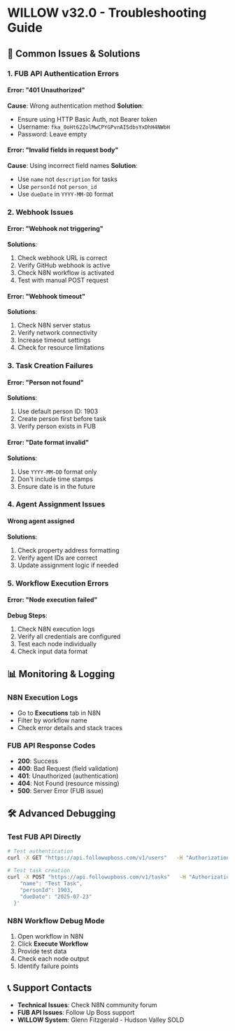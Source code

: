 # WILLOW v32.0 - Troubleshooting Guide

## 🚨 Common Issues & Solutions

### 1. FUB API Authentication Errors

#### Error: "401 Unauthorized"
**Cause**: Wrong authentication method
**Solution**: 
- Ensure using HTTP Basic Auth, not Bearer token
- Username: `fka_0oHt62ZolMwCPYGPvnAISdbsYxDhH4NWbH`
- Password: Leave empty

#### Error: "Invalid fields in request body"
**Cause**: Using incorrect field names
**Solution**:
- Use `name` not `description` for tasks
- Use `personId` not `person_id` 
- Use `dueDate` in `YYYY-MM-DD` format

### 2. Webhook Issues

#### Error: "Webhook not triggering"
**Solutions**:
1. Check webhook URL is correct
2. Verify GitHub webhook is active
3. Check N8N workflow is activated
4. Test with manual POST request

#### Error: "Webhook timeout"
**Solutions**:
1. Check N8N server status
2. Verify network connectivity
3. Increase timeout settings
4. Check for resource limitations

### 3. Task Creation Failures

#### Error: "Person not found"
**Solutions**:
1. Use default person ID: 1903
2. Create person first before task
3. Verify person exists in FUB

#### Error: "Date format invalid"
**Solutions**:
1. Use `YYYY-MM-DD` format only
2. Don't include time stamps
3. Ensure date is in the future

### 4. Agent Assignment Issues

#### Wrong agent assigned
**Solutions**:
1. Check property address formatting
2. Verify agent IDs are correct
3. Update assignment logic if needed

### 5. Workflow Execution Errors

#### Error: "Node execution failed"
**Debug Steps**:
1. Check N8N execution logs
2. Verify all credentials are configured
3. Test each node individually
4. Check input data format

## 📊 Monitoring & Logging

### N8N Execution Logs
- Go to **Executions** tab in N8N
- Filter by workflow name
- Check error details and stack traces

### FUB API Response Codes
- **200**: Success
- **400**: Bad Request (field validation)
- **401**: Unauthorized (authentication)
- **404**: Not Found (resource missing)
- **500**: Server Error (FUB issue)

## 🛠️ Advanced Debugging

### Test FUB API Directly
```bash
# Test authentication
curl -X GET "https://api.followupboss.com/v1/users"   -H "Authorization: Basic $(echo -n 'fka_0oHt62ZolMwCPYGPvnAISdbsYxDhH4NWbH:' | base64)"

# Test task creation
curl -X POST "https://api.followupboss.com/v1/tasks"   -H "Authorization: Basic $(echo -n 'fka_0oHt62ZolMwCPYGPvnAISdbsYxDhH4NWbH:' | base64)"   -H "Content-Type: application/json"   -d '{
    "name": "Test Task",
    "personId": 1903,
    "dueDate": "2025-07-23"
  }'
```

### N8N Workflow Debug Mode
1. Open workflow in N8N
2. Click **Execute Workflow** 
3. Provide test data
4. Check each node output
5. Identify failure points

## 📞 Support Contacts
- **Technical Issues**: Check N8N community forum
- **FUB API Issues**: Follow Up Boss support
- **WILLOW System**: Glenn Fitzgerald - Hudson Valley SOLD
